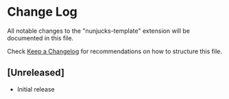 # Change Log
All notable changes to the "nunjucks-template" extension will be documented in this file.

Check [Keep a Changelog](http://keepachangelog.com/) for recommendations on how to structure this file.

## [Unreleased]
- Initial release